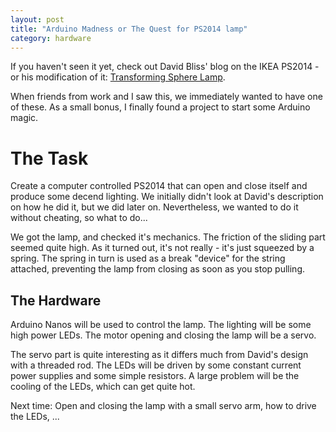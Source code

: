 ```yaml
---
layout: post
title: "Arduino Madness or The Quest for PS2014 lamp"
category: hardware
---
```

If you haven't seen it yet, check out David Bliss' blog on the IKEA PS2014 - or his modification of it: [Transforming Sphere Lamp](http://davidbliss.com/2014/11/18/transforming-sphere-lamp/).

When friends from work and I saw this, we immediately wanted to have one of these. As a small bonus, I finally found a project to start some Arduino magic.

The Task
========
Create a computer controlled PS2014 that can open and close itself and produce some decend lighting. We initially didn't look at David's description on how he did it, but we did later on. Nevertheless, we wanted to do it without cheating, so what to do...

We got the lamp, and checked it's mechanics. The friction of the sliding part seemed quite high. As it turned out, it's not really - it's just squeezed by a spring. The spring in turn is used as a break "device" for the string attached, preventing the lamp from closing as soon as you stop pulling.

The Hardware
------------
Arduino Nanos will be used to control the lamp. The lighting will be some high power LEDs. The motor opening and closing the lamp will be a servo.

The servo part is quite interesting as it differs much from David's design with a threaded rod. The LEDs will be driven by some constant current power supplies and some simple resistors. A large problem will be the cooling of the LEDs, which can get quite hot.

Next time: Open and closing the lamp with a small servo arm, how to drive the LEDs, ...
